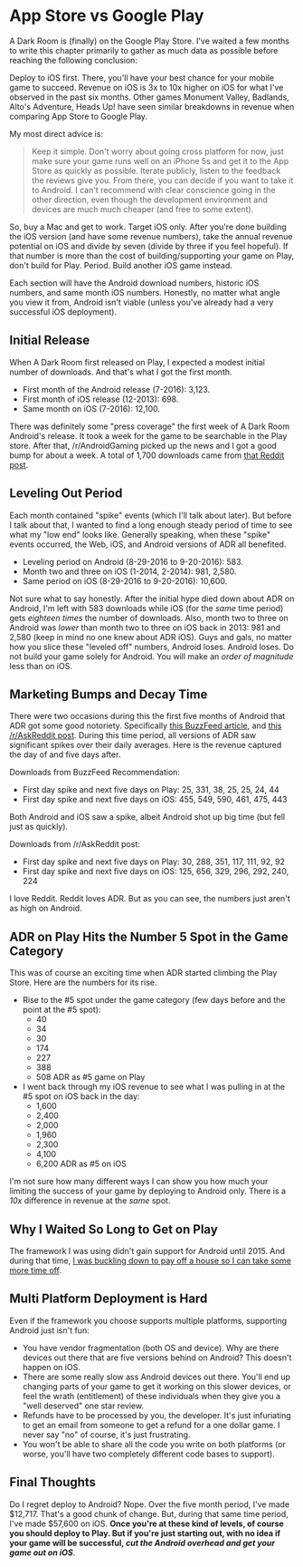 # App Store vs Google Play #

A Dark Room is (finally) on the Google Play Store. I've waited a few months to write this chapter primarily to gather as much data as possible before reaching the following conclusion:

Deploy to iOS first. There, you'll have your best chance for your mobile game to succeed. Revenue on iOS is 3x to 10x higher on iOS for what I've observed in the past six months. Other games Monument Valley, Badlands, Alto's Adventure, Heads Up! have seen similar breakdowns in revenue when comparing App Store to Google Play.

My most direct advice is:

>Keep it simple. Don't worry about going cross platform for now, just make sure your game runs well on an iPhone 5s and get it to the App Store as quickly as possible. Iterate publicly, listen to the feedback the reviews give you. From there, you can decide if you want to take it to Android. I can't recommend with clear conscience going in the other direction, even though the development environment and devices are much much cheaper (and free to some extent).

So, buy a Mac and get to work. Target iOS only. After you're done building the iOS version (and have some revenue numbers), take the annual revenue potential on iOS and divide by seven (divide by three if you feel hopeful). If that number is more than the cost of building/supporting your game on Play, don't build for Play. Period. Build another iOS game instead.

Each section will have the Android download numbers, historic iOS numbers, and same month iOS numbers. Honestly, no matter what angle you view it from, Android isn't viable (unless you've already had a very successful iOS deployment).

## Initial Release ##

When A Dark Room first released on Play, I expected a modest initial
number of downloads. And that's what I got the first month.

- First month of the Android release (7-2016): 3,123.
- First month of iOS release (12-2013): 698.
- Same month on iOS (7-2016): 12,100.

There was definitely some "press coverage" the first week of A Dark Room
Android's release. It took a week for the game to be searchable in the
Play store. After that, /r/AndroidGaming picked up the news and I got
a good bump for about a week. A total of 1,700 downloads came
from
[that Reddit post](https://www.reddit.com/r/AndroidGaming/comments/4qzbyw/a_dark_room_is_now_on_android/).

## Leveling Out Period ##

Each month contained "spike" events (which I'll talk about later). But
before I talk about that, I wanted to find a long enough steady period of time to
see what my "low end" looks like. Generally speaking, when these
"spike" events occurred, the Web, iOS, and Android versions of ADR all
benefited.

- Leveling period on Android (8-29-2016 to 9-20-2016): 583.
- Month two and three on iOS (1-2014, 2-2014): 981, 2,580.
- Same period on iOS (8-29-2016 to 9-20-2016): 10,600.

Not sure what to say honestly. After the initial hype died down about
ADR on Android, I'm left with 583 downloads while iOS (for the _same_
time period) gets _eighteen times_ the number of downloads. Also,
month two to three on Android was _lower_ than month two to three on
iOS back in 2013: 981 and 2,580 (keep in mind no one knew about ADR
iOS). Guys and gals, no matter how you slice these "leveled off"
numbers, Android loses. Android loses. Do not build your game solely
for Android. You will make an _order of magnitude_ less than on iOS.

## Marketing Bumps and Decay Time ##

There were two occasions during this the first five months of Android
that ADR got some good
notoriety. Specifically
[this BuzzFeed article](https://www.buzzfeed.com/chelseypippin/7-things-you-really-need-to-check-out-this-week?utm_term=.evN1NpY2Q#.ubpGlMBP6),
and
[this /r/AskReddit post](https://www.reddit.com/r/AskReddit/comments/5gzzwb/what_is_the_best_browser_game_to_play_at_work/dawfki4/). During
this time period, all versions of ADR saw significant spikes over
their daily averages. Here is the revenue captured the day of and five
days after.

Downloads from BuzzFeed Recommendation:

- First day spike and next five days on Play: 25, 331, 38, 25, 25, 24, 44
- First day spike and next five days on iOS: 455, 549, 590, 461, 475, 443

Both Android and iOS saw a spike, albeit Android shot up big time (but
fell just as quickly).

Downloads from /r/AskReddit post:

- First day spike and next five days on Play: 30, 288, 351, 117, 111, 92, 92
- First day spike and next five days on iOS: 125, 656, 329, 296, 292, 240, 224

I love Reddit. Reddit loves ADR. But as you can see, the numbers just
aren't as high on Android.

## ADR on Play Hits the Number 5 Spot in the Game Category ##

This was of course an exciting time when ADR started climbing the Play
Store. Here are the numbers for its rise.

- Rise to the #5 spot under the game category (few days before and
  the point at the #5 spot):
  - 40
  - 34
  - 30
  - 174
  - 227
  - 388
  - 508 ADR as #5 game on Play
- I went back through my iOS revenue to see what I was pulling in at
  the #5 spot on iOS back in the day:
  - 1,600
  - 2,400
  - 2,000
  - 1,960
  - 2,300
  - 4,100
  - 6,200 ADR as #5 on iOS

I'm not sure how many different ways I can show you how much your
limiting the success of your game by deploying to Android only. There
is a _10x_ difference in revenue at the _same_ spot.

## Why I Waited So Long to Get on Play ##

The framework I was using didn't gain support for Android
until 2015. And during that time, [I was buckling down to pay off a
house so I can take some more time off](https://www.indiehackers.com/businesses/a-dark-room).

## Multi Platform Deployment is Hard ##

Even if the framework you choose supports multiple platforms,
supporting Android just isn't fun:

- You have vendor fragmentation (both OS and device). Why are there
  devices out there that are five versions behind on Android? This
  doesn't happen on iOS.
- There are some really slow ass Android devices out there. You'll end
  up changing parts of your game to get it working on this slower
  devices, or feel the wrath (entitlement) of these individuals when
  they give you a "well deserved" one star review.
- Refunds have to be processed by you, the developer. It's just
  infuriating to get an email from someone to get a refund for a one
  dollar game. I never say "no" of course, it's just frustrating.
- You won't be able to share all the code you write on both platforms
  (or worse, you'll have two completely different code bases to support).

## Final Thoughts ##

Do I regret deploy to Android? Nope. Over the five month period, I've
made $12,717. That's a good chunk of change. But, during that same
time period, I've made $57,600 on iOS. **Once you're at these kind of
levels, of course you should deploy to Play. But if you're just
starting out, with no idea if your game will be successful, _cut the
Android overhead and get your game out on iOS_**.
